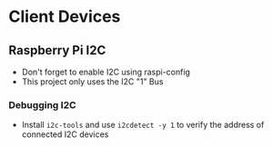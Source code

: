 # Client Devices

## Raspberry Pi I2C

* Don't forget to enable I2C using raspi-config
* This project only uses the I2C "1" Bus

### Debugging I2C

* Install `i2c-tools` and use `i2cdetect -y 1` to verify the address of connected I2C devices
